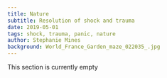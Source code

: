 ```yaml
---
title: Nature
subtitle: Resolution of shock and trauma
date: 2019-05-01
tags: shock, trauma, panic, nature
author: Stephanie Mines
background: World_France_Garden_maze_022035_.jpg
---
```


This section is currently empty
